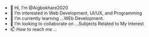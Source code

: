 - 👋 Hi, I’m @Aigbokhare2020
- 👀 I’m interested in Web Development, UI/UX, and Programming
- 🌱 I’m currently learning ...WEb Development.
- 💞️ I’m looking to collaborate on ...Subjects Related to My Interest
- 📫 How to reach me ...

<!---
Aigbokhare2020/Aigbokhare2020 is a ✨ special ✨ repository because its `README.md` (this file) appears on your GitHub profile.
You can click the Preview link to take a look at your changes.
--->
